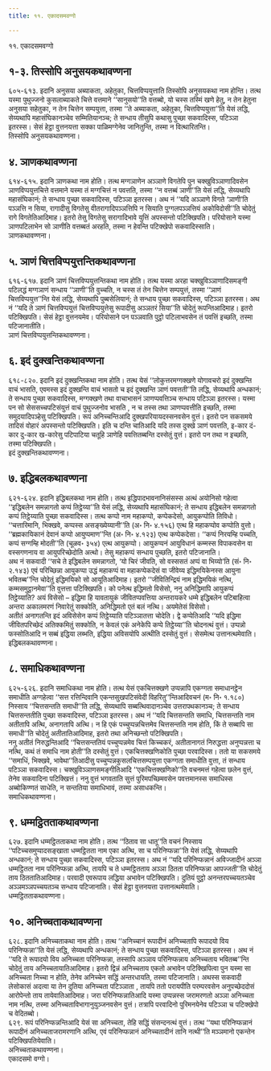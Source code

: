 ```yaml
---
title: ११. एकादसमवग्गो

---
```

११. एकादसमवग्गो  


## १-३. तिस्सोपि अनुसयकथावण्णना

६०५-६१३. इदानि अनुसया अब्याकता, अहेतुका, चित्तविप्पयुत्ताति तिस्सोपि अनुसयकथा नाम होन्ति। तत्थ यस्मा पुथुज्जनो कुसलाब्याकते चित्ते वत्तमाने ‘‘सानुसयो’’ति वत्तब्बो, यो चस्स तस्मिं खणे हेतु, न तेन हेतुना अनुसया सहेतुका, न तेन चित्तेन सम्पयुत्ता, तस्मा ‘‘ते अब्याकता, अहेतुका, चित्तविप्पयुत्ता’’ति येसं लद्धि, सेय्यथापि महासंघिकानञ्चेव सम्मितियानञ्च; ते सन्धाय तीसुपि कथासु पुच्छा सकवादिस्स, पटिञ्ञा इतरस्स। सेसं हेट्ठा वुत्तनयत्ता सक्का पाळिमग्गेनेव जानितुन्ति, तस्मा न वित्थारितन्ति।  
तिस्सोपि अनुसयकथावण्णना।  


## ४. ञाणकथावण्णना

६१४-६१५. इदानि ञाणकथा नाम होति। तत्थ मग्गञाणेन अञ्ञाणे विगतेपि पुन चक्खुविञ्ञाणादिवसेन ञाणविप्पयुत्तचित्ते वत्तमाने यस्मा तं मग्गचित्तं न पवत्तति, तस्मा ‘‘न वत्तब्बं ञाणी’’ति येसं लद्धि, सेय्यथापि महासंघिकानं; ते सन्धाय पुच्छा सकवादिस्स, पटिञ्ञा इतरस्स। अथ नं ‘‘यदि अञ्ञाणे विगते ‘ञाणी’ति पञ्ञत्ति न सिया, रागादीसु विगतेसु वीतरागादिपञ्ञत्तिपि न सियाति पुग्गलपञ्ञत्तियं अकोविदोसी’’ति चोदेतुं रागे विगतेतिआदिमाह। इतरो तेसु विगतेसु सरागादिभावे युत्तिं अपस्सन्तो पटिक्खिपति। परियोसाने यस्मा ञाणपटिलाभेन सो ञाणीति वत्तब्बतं अरहति, तस्मा न हेवन्ति पटिक्खेपो सकवादिस्साति।  
ञाणकथावण्णना।  


## ५. ञाणं चित्तविप्पयुत्तन्तिकथावण्णना

६१६-६१७. इदानि ञाणं चित्तविप्पयुत्तन्तिकथा नाम होति। तत्थ यस्मा अरहा चक्खुविञ्ञाणादिसमङ्गी पटिलद्धं मग्गञाणं सन्धाय ‘‘ञाणी’’ति वुच्चति, न चस्स तं तेन चित्तेन सम्पयुत्तं, तस्मा ‘‘ञाणं चित्तविप्पयुत्त’’न्ति येसं लद्धि, सेय्यथापि पुब्बसेलियानं; ते सन्धाय पुच्छा सकवादिस्स, पटिञ्ञा इतरस्स। अथ नं ‘‘यदि ते ञाणं चित्तविप्पयुत्तं चित्तविप्पयुत्तेसु रूपादीसु अञ्ञतरं सिया’’ति चोदेतुं रूपन्तिआदिमाह। इतरो पटिक्खिपति। सेसं हेट्ठा वुत्तनयमेव। परियोसाने पन पञ्ञवाति पुट्ठो पटिलाभवसेन तं पवत्तिं इच्छति, तस्मा पटिजानातीति।  
ञाणं चित्तविप्पयुत्तन्तिकथावण्णना।  


## ६. इदं दुक्खन्तिकथावण्णना

६१८-८२०. इदानि इदं दुक्खन्तिकथा नाम होति। तत्थ येसं ‘‘लोकुत्तरमग्गक्खणे योगावचरो इदं दुक्खन्ति वाचं भासति, एवमस्स इदं दुक्खन्ति वाचं भासतो च इदं दुक्खन्ति ञाणं पवत्तती’’ति लद्धि, सेय्यथापि अन्धकानं; ते सन्धाय पुच्छा सकवादिस्स, मग्गक्खणे तथा वाचाभासनं ञाणप्पवत्तिञ्च सन्धाय पटिञ्ञा इतरस्स। यस्मा पन सो सेससच्चपटिसंयुत्तं वाचं पुथुज्जनोव भासति , न च तस्स तथा ञाणप्पवत्तीति इच्छति, तस्मा समुदयादिपञ्हेसु पटिक्खिपति। रूपं अनिच्चन्तिआदि दुक्खपरियायदस्सनवसेन वुत्तं। इतरो पन सकसमये तादिसं वोहारं अपस्सन्तो पटिक्खिपति। इति च दन्ति चातिआदि यदि तस्स दुक्खे ञाणं पवत्तति, इ-कार दं-कार दु-कार ख-कारेसु पटिपाटिया चतूहि ञाणेहि पवत्तितब्बन्ति दस्सेतुं वुत्तं। इतरो पन तथा न इच्छति, तस्मा पटिक्खिपति।  
इदं दुक्खन्तिकथावण्णना।  


## ७. इद्धिबलकथावण्णना

६२१-६२४. इदानि इद्धिबलकथा नाम होति। तत्थ इद्धिपादभावनानिसंसस्स अत्थं अयोनिसो गहेत्वा ‘‘इद्धिबलेन समन्नागतो कप्पं तिट्ठेय्या’’ति येसं लद्धि, सेय्यथापि महासंघिकानं; ते सन्धाय इद्धिबलेन समन्नागतो कप्पं तिट्ठेय्याति पुच्छा सकवादिस्स। तत्थ कप्पो नाम महाकप्पो, कप्पेकदेसो, आयुकप्पोति तिविधो। ‘‘चत्तारिमानि, भिक्खवे, कप्पस्स असङ्ख्येय्यानी’’ति (अ॰ नि॰ ४.१५६) एत्थ हि महाकप्पोव कप्पोति वुत्तो। ‘‘ब्रह्मकायिकानं देवानं कप्पो आयुप्पमाण’’न्ति (अ॰ नि॰ ४.१२३) एत्थ कप्पेकदेसा। ‘‘कप्पं निरयम्हि पच्चति, कप्पं सग्गम्हि मोदती’’ति (चूळव॰ ३५४) एत्थ आयुकप्पो। आयुकप्पनं आयुविधानं कम्मस्स विपाकवसेन वा वस्सगणनाय वा आयुपरिच्छेदोति अत्थो। तेसु महाकप्पं सन्धाय पुच्छति, इतरो पटिजानाति।  
अथ नं सकवादी ‘‘सचे ते इद्धिबलेन समन्नागतो, ‘यो चिरं जीवति, सो वस्ससतं अप्पं वा भिय्यो’ति (सं॰ नि॰ २.१४३) एवं परिच्छिन्ना आयुकप्पा उद्धं महाकप्पं वा महाकप्पेकदेसं वा जीवेय्य इद्धिमयिकेनस्स आयुना भवितब्ब’’न्ति चोदेतुं इद्धिमयिको सो आयूतिआदिमाह। इतरो ‘‘जीवितिन्द्रियं नाम इद्धिमयिकं नत्थि, कम्मसमुट्ठानमेवा’’ति वुत्तत्ता पटिक्खिपति। को पनेत्थ इद्धिमतो विसेसो, ननु अनिद्धिमापि आयुकप्पं तिट्ठेय्याति? अयं विसेसो – इद्धिमा हि यावतायुकं जीवितप्पवत्तिया अन्तरायकरे धम्मे इद्धिबलेन पटिबाहित्वा अन्तरा अकालमरणं निवारेतुं सक्कोति, अनिद्धिमतो एतं बलं नत्थि। अयमेतेसं विसेसो।  
अतीतं अनागतन्ति इदं अविसेसेन कप्पं तिट्ठेय्याति पटिञ्ञातत्ता चोदेति। द्वे कप्पेतिआदि ‘‘यदि इद्धिमा जीवितपरिच्छेदं अतिक्कमितुं सक्कोति, न केवलं एकं अनेकेपि कप्पे तिट्ठेय्या’’ति चोदनत्थं वुत्तं। उप्पन्नो फस्सोतिआदि न सब्बं इद्धिया लब्भति, इद्धिया अविसयोपि अत्थीति दस्सेतुं वुत्तं। सेसमेत्थ उत्तानत्थमेवाति।  
इद्धिबलकथावण्णना।  


## ८. समाधिकथावण्णना

६२५-६२६. इदानि समाधिकथा नाम होति। तत्थ येसं एकचित्तक्खणे उप्पन्नापि एकग्गता समाधानट्ठेन समाधीति अग्गहेत्वा ‘‘सत्त रत्तिन्दिवानि एकन्तसुखपटिसंवेदी विहरितु’’न्तिआदिवचनं (म॰ नि॰ १.१८०) निस्साय ‘‘चित्तसन्तति समाधी’’ति लद्धि, सेय्यथापि सब्बत्थिवादानञ्चेव उत्तरापथकानञ्च; ते सन्धाय चित्तसन्ततीति पुच्छा सकवादिस्स, पटिञ्ञा इतरस्स। अथ नं ‘‘यदि चित्तसन्तति समाधि, चित्तसन्तति नाम अतीतापि अत्थि, अनागतापि अत्थि। न हि एकं पच्चुप्पन्नचित्तमेव चित्तसन्तति नाम होति, किं ते सब्बापि सा समाधी’’ति चोदेतुं अतीतातिआदिमाह, इतरो तथा अनिच्छन्तो पटिक्खिपति।  
ननु अतीतं निरुद्धन्तिआदि ‘‘चित्तसन्ततियं पच्चुप्पन्नमेव चित्तं किच्चकरं, अतीतानागतं निरुद्धत्ता अनुप्पन्नत्ता च नत्थि, कथं तं समाधि नाम होती’’ति दस्सेतुं वुत्तं। एकचित्तक्खणिकोति पुच्छा परवादिस्स। ततो या सकसमये ‘‘समाधिं, भिक्खवे, भावेथा’’तिआदीसु पच्चुप्पन्नकुसलचित्तसम्पयुत्ता एकग्गता समाधीति वुत्ता, तं सन्धाय पटिञ्ञा सकवादिस्स। चक्खुविञ्ञाणसमङ्गीतिआदि ‘‘एकचित्तक्खणिको’’ति वचनमत्तं गहेत्वा छलेन वुत्तं, तेनेव सकवादिना पटिक्खित्तं। ननु वुत्तं भगवताति सुत्तं पुरिमपच्छिमवसेन पवत्तमानस्स समाधिस्स अब्बोकिण्णतं साधेति, न सन्ततिया समाधिभावं, तस्मा असाधकन्ति।  
समाधिकथावण्णना।  


## ९. धम्मट्ठितताकथावण्णना

६२७. इदानि धम्मट्ठितताकथा नाम होति। तत्थ ‘‘ठिताव सा धातू’’ति वचनं निस्साय ‘‘पटिच्चसमुप्पादसङ्खाता धम्मट्ठितता नाम एका अत्थि, सा च परिनिप्फन्ना’’ति येसं लद्धि, सेय्यथापि अन्धकानं; ते सन्धाय पुच्छा सकवादिस्स, पटिञ्ञा इतरस्स। अथ नं ‘‘यदि परिनिप्फन्नानं अविज्जादीनं अञ्ञा धम्मट्ठितता नाम परिनिप्फन्ना अत्थि, तायपि च ते धम्मट्ठितताय अञ्ञा ठितता परिनिप्फन्ना आपज्जती’’ति चोदेतुं ताय ठिततातिआदिमाह। परवादी एवरूपाय लद्धिया अभावेन पटिक्खिपति। दुतियं पुट्ठो अनन्तरपच्चयतञ्चेव अञ्ञमञ्ञपच्चयतञ्च सन्धाय पटिजानाति। सेसं हेट्ठा वुत्तनयत्ता उत्तानत्थमेवाति।  
धम्मट्ठितताकथावण्णना।  


## १०. अनिच्चताकथावण्णना

६२८. इदानि अनिच्चताकथा नाम होति। तत्थ ‘‘अनिच्चानं रूपादीनं अनिच्चतापि रूपादयो विय परिनिप्फन्ना’’ति येसं लद्धि, सेय्यथापि अन्धकानं; ते सन्धाय पुच्छा सकवादिस्स, पटिञ्ञा इतरस्स। अथ नं ‘‘यदि ते रूपादयो विय अनिच्चता परिनिप्फन्ना, तस्सापि अञ्ञाय परिनिप्फन्नाय अनिच्चताय भवितब्ब’’न्ति चोदेतुं ताय अनिच्चतायातिआदिमाह। इतरो द्विन्नं अनिच्चताय एकतो अभावेन पटिक्खिपित्वा पुन यस्मा सा अनिच्चता निच्चा न होति, तेनेव अनिच्चेन सद्धिं अन्तरधायति, तस्मा पटिजानाति। अथस्स सकवादी लेसोकासं अदत्वा या तेन दुतिया अनिच्चता पटिञ्ञाता , तायपि ततो परायपीति परम्परवसेन अनुपच्छेददोसं आरोपेन्तो ताय तायेवातिआदिमाह। जरा परिनिप्फन्नातिआदि यस्मा उप्पन्नस्स जरामरणतो अञ्ञा अनिच्चता नाम नत्थि, तस्मा अनिच्चताविभागानुयुञ्जनवसेन वुत्तं। तत्रापि परवादिनो पुरिमनयेनेव पटिञ्ञा च पटिक्खेपो च वेदितब्बो।  
६२९. रूपं परिनिप्फन्नन्तिआदि येसं सा अनिच्चता, तेहि सद्धिं संसन्दनत्थं वुत्तं। तत्थ ‘‘यथा परिनिप्फन्नानं रूपादीनं अनिच्चताजरामरणानि अत्थि, एवं परिनिप्फन्नानं अनिच्चतादीनं तानि नत्थी’’ति मञ्ञमानो एकन्तेन पटिक्खिपतियेवाति।  
अनिच्चताकथावण्णना।  
एकादसमो वग्गो।  